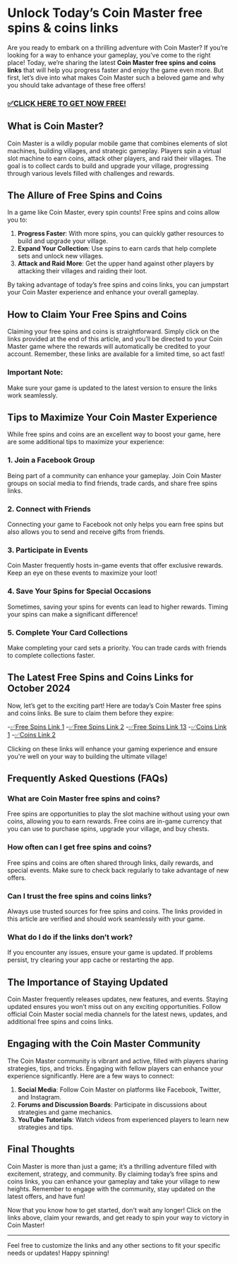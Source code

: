 # Unlock Today’s Coin Master free spins & coins links

Are you ready to embark on a thrilling adventure with Coin Master? If you’re looking for a way to enhance your gameplay, you’ve come to the right place! Today, we’re sharing the latest **Coin Master free spins and coins links** that will help you progress faster and enjoy the game even more. But first, let’s dive into what makes Coin Master such a beloved game and why you should take advantage of these free offers!

### [✅CLICK HERE TO GET NOW FREE!](https://freeforyou.xyz/coin/master/)

## What is Coin Master?

Coin Master is a wildly popular mobile game that combines elements of slot machines, building villages, and strategic gameplay. Players spin a virtual slot machine to earn coins, attack other players, and raid their villages. The goal is to collect cards to build and upgrade your village, progressing through various levels filled with challenges and rewards. 

## The Allure of Free Spins and Coins

In a game like Coin Master, every spin counts! Free spins and coins allow you to:

1. **Progress Faster**: With more spins, you can quickly gather resources to build and upgrade your village.
2. **Expand Your Collection**: Use spins to earn cards that help complete sets and unlock new villages.
3. **Attack and Raid More**: Get the upper hand against other players by attacking their villages and raiding their loot.

By taking advantage of today’s free spins and coins links, you can jumpstart your Coin Master experience and enhance your overall gameplay.

## How to Claim Your Free Spins and Coins

Claiming your free spins and coins is straightforward. Simply click on the links provided at the end of this article, and you’ll be directed to your Coin Master game where the rewards will automatically be credited to your account. Remember, these links are available for a limited time, so act fast!

### Important Note:
Make sure your game is updated to the latest version to ensure the links work seamlessly. 

## Tips to Maximize Your Coin Master Experience

While free spins and coins are an excellent way to boost your game, here are some additional tips to maximize your experience:

### 1. **Join a Facebook Group**
Being part of a community can enhance your gameplay. Join Coin Master groups on social media to find friends, trade cards, and share free spins links.

### 2. **Connect with Friends**
Connecting your game to Facebook not only helps you earn free spins but also allows you to send and receive gifts from friends. 

### 3. **Participate in Events**
Coin Master frequently hosts in-game events that offer exclusive rewards. Keep an eye on these events to maximize your loot!

### 4. **Save Your Spins for Special Occasions**
Sometimes, saving your spins for events can lead to higher rewards. Timing your spins can make a significant difference!

### 5. **Complete Your Card Collections**
Make completing your card sets a priority. You can trade cards with friends to complete collections faster.

## The Latest Free Spins and Coins Links for October 2024

Now, let’s get to the exciting part! Here are today’s Coin Master free spins and coins links. Be sure to claim them before they expire:

-[✅Free Spins Link 1](https://freeforyou.xyz/coin/master/)
-[✅Free Spins Link 2](https://freeforyou.xyz/coin/master/)
-[✅Free Spins Link 13](https://freeforyou.xyz/coin/master/)
-[✅Coins Link 1](https://freeforyou.xyz/coin/master/)
-[✅Coins Link 2](https://freeforyou.xyz/coin/master/)

Clicking on these links will enhance your gaming experience and ensure you're well on your way to building the ultimate village!

## Frequently Asked Questions (FAQs)

### What are Coin Master free spins and coins?

Free spins are opportunities to play the slot machine without using your own coins, allowing you to earn rewards. Free coins are in-game currency that you can use to purchase spins, upgrade your village, and buy chests.

### How often can I get free spins and coins?

Free spins and coins are often shared through links, daily rewards, and special events. Make sure to check back regularly to take advantage of new offers.

### Can I trust the free spins and coins links?

Always use trusted sources for free spins and coins. The links provided in this article are verified and should work seamlessly with your game.

### What do I do if the links don’t work?

If you encounter any issues, ensure your game is updated. If problems persist, try clearing your app cache or restarting the app.

## The Importance of Staying Updated

Coin Master frequently releases updates, new features, and events. Staying updated ensures you won’t miss out on any exciting opportunities. Follow official Coin Master social media channels for the latest news, updates, and additional free spins and coins links.

## Engaging with the Coin Master Community

The Coin Master community is vibrant and active, filled with players sharing strategies, tips, and tricks. Engaging with fellow players can enhance your experience significantly. Here are a few ways to connect:

1. **Social Media**: Follow Coin Master on platforms like Facebook, Twitter, and Instagram.
2. **Forums and Discussion Boards**: Participate in discussions about strategies and game mechanics.
3. **YouTube Tutorials**: Watch videos from experienced players to learn new strategies and tips.

## Final Thoughts

Coin Master is more than just a game; it’s a thrilling adventure filled with excitement, strategy, and community. By claiming today’s free spins and coins links, you can enhance your gameplay and take your village to new heights. Remember to engage with the community, stay updated on the latest offers, and have fun!

Now that you know how to get started, don't wait any longer! Click on the links above, claim your rewards, and get ready to spin your way to victory in Coin Master!

---

Feel free to customize the links and any other sections to fit your specific needs or updates! Happy spinning!
